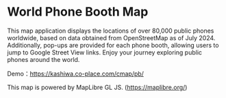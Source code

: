 # World Phone Booth Map

This map application displays the locations of over 80,000 public phones worldwide, based on data obtained from OpenStreetMap as of July 2024. Additionally, pop-ups are provided for each phone booth, allowing users to jump to Google Street View links. Enjoy your journey exploring public phones around the world.

Demo：https://kashiwa.co-place.com/cmap/pb/

This map is powered by MapLibre GL JS. (https://maplibre.org/)
